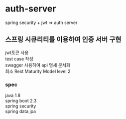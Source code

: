 # auth-server
spring security + jwt => auth server

## 스프링 시큐리티를 이용하여 인증 서버 구현  
jwt토큰 사용  
test case 작성  
swagger 사용하여 api 명세 문서화  
최소 Rest Maturity Model level 2  


### spec
java 1.8  
spring boot 2.3  
  spring security  
  spring data jpa  
